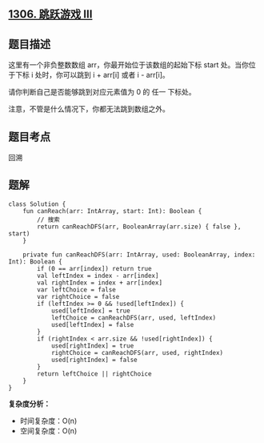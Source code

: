 ## [1306. 跳跃游戏 III](https://leetcode.cn/problems/jump-game-iii/description/)

## 题目描述

这里有一个非负整数数组 arr，你最开始位于该数组的起始下标 start 处。当你位于下标 i 处时，你可以跳到 i + arr[i] 或者 i - arr[i]。

请你判断自己是否能够跳到对应元素值为 0 的 任一 下标处。

注意，不管是什么情况下，你都无法跳到数组之外。

## 题目考点

回溯

## 题解
 
```
class Solution {
    fun canReach(arr: IntArray, start: Int): Boolean {
        // 搜索
        return canReachDFS(arr, BooleanArray(arr.size) { false }, start)
    }

    private fun canReachDFS(arr: IntArray, used: BooleanArray, index: Int): Boolean {
        if (0 == arr[index]) return true
        val leftIndex = index - arr[index]
        val rightIndex = index + arr[index]
        var leftChoice = false
        var rightChoice = false
        if (leftIndex >= 0 && !used[leftIndex]) {
            used[leftIndex] = true
            leftChoice = canReachDFS(arr, used, leftIndex)
            used[leftIndex] = false
        }
        if (rightIndex < arr.size && !used[rightIndex]) {
            used[rightIndex] = true
            rightChoice = canReachDFS(arr, used, rightIndex)
            used[rightIndex] = false
        }
        return leftChoice || rightChoice
    }
}
```

**复杂度分析：**

- 时间复杂度：O(n)
- 空间复杂度：O(n) 
